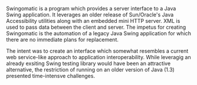 Swingomatic is a program which provides a server interface to a Java Swing application.  It leverages an older 
release of Sun/Oracle's Java Accessibility utilities along with an embedded mini HTTP server.  XML is used to 
pass data between the client and server.  The impetus for creating Swingomatic is the automation of a
legacy Java Swing application for which there are no immediate plans for replacement.

The intent was to create an interface which somewhat resembles a current web service-like approach to application
interoperability.  While leveragig an already exsiting Swing testing library would have been an attractive
alternative, the restriction of running on an older version of Java (1.3) presented time-intensve challenges.